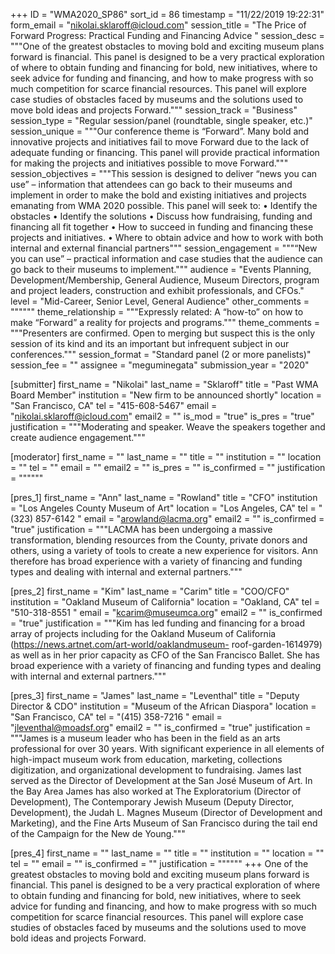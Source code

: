 +++
ID = "WMA2020_SP86"
sort_id = 86
timestamp = "11/22/2019 19:22:31"
form_email = "nikolai.sklaroff@icloud.com"
session_title = "The Price of Forward Progress:  Practical Funding and Financing Advice "
session_desc = """One of the greatest obstacles to moving bold and exciting museum plans forward is financial. This panel is designed to be a very practical exploration of where to obtain
funding and financing for bold, new initiatives, where to seek advice for funding and financing, and how to make progress with so much competition for scarce financial
resources. This panel will explore case studies of obstacles faced by museums and the solutions used to move bold ideas and projects Forward."""
session_track = "Business"
session_type = "Regular session/panel (roundtable, single speaker, etc.)"
session_unique = """Our conference theme is “Forward”. Many bold and innovative projects and initiatives fail to move Forward due to the lack of adequate funding or financing. This panel will provide practical information for making the projects and initiatives possible to move Forward."""
session_objectives = """This session is designed to deliver “news you can use” – information that attendees can go back to their museums and implement in order to make the bold and existing initiatives and projects emanating from WMA 2020 possible.
This panel will seek to:
• Identify the obstacles
• Identify the solutions
• Discuss how fundraising, funding and financing all fit together
• How to succeed in funding and financing these projects and initiatives.
• Where to obtain advice and how to work with both internal and external financial partners"""
session_engagement = """“New you can use” – practical information and case studies that the audience can go back to their museums to implement."""
audience = "Events Planning, Development/Membership, General Audience, Museum Directors, program and project leaders, construction and exhibit professionals, and CFOs."
level = "Mid-Career, Senior Level, General Audience"
other_comments = """"""
theme_relationship = """Expressly related:   A “how-to” on how to make “Forward” a reality for projects and programs."""
theme_comments = """Presenters are confirmed.   Open to merging but suspect this is the only session of its kind and its an important but infrequent subject in our conferences."""
session_format = "Standard panel (2 or more panelists)"
session_fee = ""
assignee = "meguminegata"
submission_year = "2020"

[submitter]
first_name = "Nikolai"
last_name = "Sklaroff"
title = "Past WMA Board Member"
institution = "New firm to be announced shortly"
location = "San Francisco, CA"
tel = "415-608-5467"
email = "nikolai.sklaroff@icloud.com"
email2 = ""
is_mod = "true"
is_pres = "true"
justification = """Moderating and speaker.   Weave the speakers together and create audience engagement."""

[moderator]
first_name = ""
last_name = ""
title = ""
institution = ""
location = ""
tel = ""
email = ""
email2 = ""
is_pres = ""
is_confirmed = ""
justification = """"""

[pres_1]
first_name = "Ann"
last_name = "Rowland"
title = "CFO"
institution = "Los Angeles County Museum of Art"
location = "Los Angeles, CA"
tel = "(323) 857-6142 "
email = "arowland@lacma.org"
email2 = ""
is_confirmed = "true"
justification = """LACMA has been undergoing a massive transformation, blending resources from the County, private donors and others, using a variety of tools to create a new experience for visitors. Ann therefore has broad experience with a variety of financing and funding types and dealing with internal and external partners."""

[pres_2]
first_name = "Kim"
last_name = "Carim"
title = "COO/CFO"
institution = "Oakland Museum of California"
location = "Oakland, CA"
tel = "510-318-8551 "
email = "kcarim@museumca.org"
email2 = ""
is_confirmed = "true"
justification = """Kim has led funding and financing for a broad array of projects including for the
Oakland Museum of California (https://news.artnet.com/art-world/oaklandmuseum-
roof-garden-1614979) as well as in her prior capacity as CFO of the San
Francisco Ballet. She has broad experience with a variety of financing and funding
types and dealing with internal and external partners."""

[pres_3]
first_name = "James"
last_name = "Leventhal"
title = "Deputy Director & CDO"
institution = "Museum of the African Diaspora"
location = "San Francisco, CA"
tel = "(415) 358-7216 "
email = "jleventhal@moadsf.org"
email2 = ""
is_confirmed = "true"
justification = """James is a museum leader who has been in the field as an arts professional for over 30 years. With significant experience in all elements of high-impact museum work from education, marketing, collections digitization, and organizational development to fundraising. James last served as the Director of Development at the San José Museum of Art. In the Bay Area James has also worked at The Exploratorium (Director of Development), The Contemporary Jewish Museum (Deputy Director, Development), the Judah L. Magnes Museum (Director of Development and Marketing), and the Fine Arts Museum of San Francisco during the tail end of the Campaign for the New de Young."""

[pres_4]
first_name = ""
last_name = ""
title = ""
institution = ""
location = ""
tel = ""
email = ""
is_confirmed = ""
justification = """"""
+++
One of the greatest obstacles to moving bold and exciting museum plans forward is financial. This panel is designed to be a very practical exploration of where to obtain
funding and financing for bold, new initiatives, where to seek advice for funding and financing, and how to make progress with so much competition for scarce financial
resources. This panel will explore case studies of obstacles faced by museums and the solutions used to move bold ideas and projects Forward.